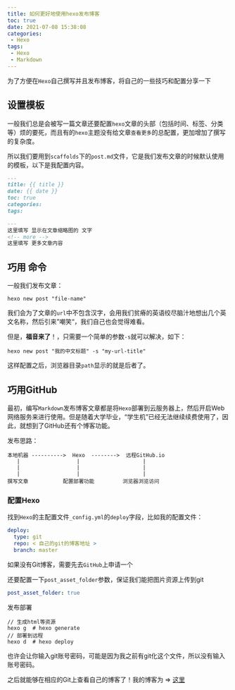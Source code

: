 ```yaml
---
title: 如何更好地使用hexo发布博客
toc: true
date: 2021-07-08 15:38:08
categories:
 - Hexo
tags:
 - Hexo
 - Markdown
---
```


为了方便在`Hexo`自己撰写并且发布博客，将自己的一些技巧和配置分享一下
<!-- more -->

## 设置模板

一般我们总是会被写一篇文章还要配置`hexo`文章的头部（包括时间、标签、分类等）烦的要死，而且有的`hexo`主题没有给文章`查看更多`的总配置，更加增加了撰写的复杂度。

所以我们要用到`scaffolds`下的`post.md`文件，它是我们发布文章的时候默认使用的模板，以下是我配置内容。

```markdown
---
title: {{ title }}
date: {{ date }}
toc: true
categories:
tags:

---
这里填写 显示在文章缩略图的 文字
<!-- more -->
这里填写 更多文章内容
```

## 巧用 命令

一般我们发布文章：

```shell
hexo new post "file-name"
```

我们会为了文章的`url`中不包含汉字，会用我们贫瘠的英语绞尽脑汁地想出几个英文名称，然后引来”嘲笑“，我们自己也会觉得难看。

但是，**福音来了**！，只需要一个简单的参数`-s`就可以解决，如下：

```shell
hexo new post "我的中文标题" -s "my-url-title"
```

这样配置之后，浏览器目录`path`显示的就是后者了。

## 巧用GitHub

最初，编写`Markdown`发布博客文章都是将`Hexo`部署到云服务器上，然后开启Web网络服务来进行使用。但是随着大学毕业，“学生机”已经无法继续续费使用了，因此，就想到了GitHub还有个博客功能。

发布思路：

```
本地机器 ---------->  Hexo  -------->  远程GitHub.io
   |                  |                    |
   |                  |                    |
   |                  |                    |
撰写文章           配置部署功能         浏览器浏览访问
```



### 配置Hexo

找到`Hexo`的主配置文件`_config.yml`的`deploy`字段，比如我的配置文件：

```yaml
deploy:
  type: git
  repo: < 自己的git的博客地址 >
  branch: master
```

如果没有Git博客，需要先去`GitHub`上申请一个

还要配置一下`post_asset_folder`参数，保证我们能把图片资源上传到git

```yaml
post_asset_folder: true
```

发布部署

```shell
// 生成html等资源
hexo g  # hexo generate
// 部署到远程
hexo d  # hexo deploy
```

也许会让你输入git账号密码，可能是因为我之前有git化这个文件，所以没有输入账号密码。

之后就能够在相应的Git上查看自己的博客了！我的博客为 => [这里](https://wydgits.github.io/)
